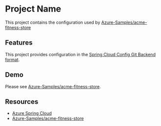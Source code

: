# Project Name

This project contains the configuration used by [Azure-Samples/acme-fitness-store](https://github.com/Azure-Samples/acme-fitness-store)


## Features

This project provides configuration in the [Spring Cloud Config Git Backend format](https://cloud.spring.io/spring-cloud-config/reference/html/#_git_backend).

## Demo

Please see [Azure-Samples/acme-fitness-store](https://github.com/Azure-Samples/acme-fitness-store).

## Resources

- [Azure Spring Cloud](https://docs.microsoft.com/en-us/azure/spring-cloud/overview)
- [Azure-Samples/acme-fitness-store](https://github.com/Azure-Samples/acme-fitness-store)